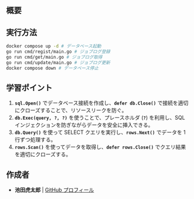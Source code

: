 ## **概要**

## **実行方法**

```sh
docker compose up -d # データベース起動
go run cmd/regist/main.go # ジョブログ登録
go run cmd/get/main.go # ジョブログ取得
go run cmd/update/main.go # ジョブログ更新
docker compose down # データベース停止
```

## **学習ポイント**

1. **`sql.Open()`** でデータベース接続を作成し、**`defer db.Close()`** で接続を適切にクローズすることで、リソースリークを防ぐ。
2. **`db.Exec(query, ?, ?)`** を使うことで、プレースホルダ (**`?`**) を利用し、SQL インジェクションを防ぎながらデータを安全に挿入できる。
3. **`db.Query()`** を使って SELECT クエリを実行し、**`rows.Next()`** でデータを 1 行ずつ処理する。
4. **`rows.Scan()`** を使ってデータを取得し、**`defer rows.Close()`** でクエリ結果を適切にクローズする。

## 作成者

- **池田虎太郎** | [GitHub プロフィール](https://github.com/kotaroikeda-apl-dev)
